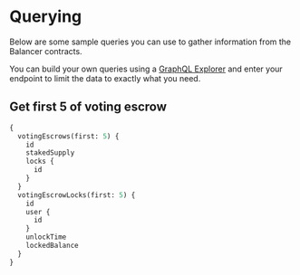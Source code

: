 # Querying

Below are some sample queries you can use to gather information from the Balancer contracts.

You can build your own queries using a [GraphQL Explorer](https://graphiql-online.com/graphiql) and enter your endpoint to limit the data to exactly what you need.

## Get first 5 of voting escrow

```graphql
{
  votingEscrows(first: 5) {
    id
    stakedSupply
    locks {
      id
    }
  }
  votingEscrowLocks(first: 5) {
    id
    user {
      id
    }
    unlockTime
    lockedBalance
  }
}
```
